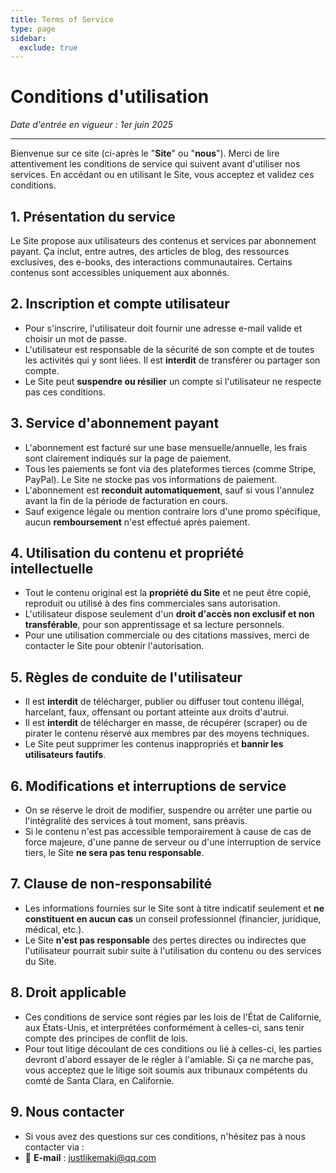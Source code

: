```yaml
---
title: Terms of Service
type: page
sidebar:
  exclude: true
---
```

# Conditions d'utilisation

*Date d'entrée en vigueur : 1er juin 2025*

---

Bienvenue sur ce site (ci-après le "**Site**" ou "**nous**"). Merci de lire attentivement les conditions de service qui suivent avant d'utiliser nos services. En accédant ou en utilisant le Site, vous acceptez et validez ces conditions.

## 1. Présentation du service
Le Site propose aux utilisateurs des contenus et services par abonnement payant. Ça inclut, entre autres, des articles de blog, des ressources exclusives, des e-books, des interactions communautaires. Certains contenus sont accessibles uniquement aux abonnés.

## 2. Inscription et compte utilisateur
- Pour s'inscrire, l'utilisateur doit fournir une adresse e-mail valide et choisir un mot de passe.
- L'utilisateur est responsable de la sécurité de son compte et de toutes les activités qui y sont liées. Il est **interdit** de transférer ou partager son compte.
- Le Site peut **suspendre ou résilier** un compte si l'utilisateur ne respecte pas ces conditions.

## 3. Service d'abonnement payant
- L'abonnement est facturé sur une base mensuelle/annuelle, les frais sont clairement indiqués sur la page de paiement.
- Tous les paiements se font via des plateformes tierces (comme Stripe, PayPal). Le Site ne stocke pas vos informations de paiement.
- L'abonnement est **reconduit automatiquement**, sauf si vous l'annulez avant la fin de la période de facturation en cours.
- Sauf exigence légale ou mention contraire lors d'une promo spécifique, aucun **remboursement** n'est effectué après paiement.

## 4. Utilisation du contenu et propriété intellectuelle
- Tout le contenu original est la **propriété du Site** et ne peut être copié, reproduit ou utilisé à des fins commerciales sans autorisation.
- L'utilisateur dispose seulement d'un **droit d'accès non exclusif et non transférable**, pour son apprentissage et sa lecture personnels.
- Pour une utilisation commerciale ou des citations massives, merci de contacter le Site pour obtenir l'autorisation.

## 5. Règles de conduite de l'utilisateur
- Il est **interdit** de télécharger, publier ou diffuser tout contenu illégal, harcelant, faux, offensant ou portant atteinte aux droits d'autrui.
- Il est **interdit** de télécharger en masse, de récupérer (scraper) ou de pirater le contenu réservé aux membres par des moyens techniques.
- Le Site peut supprimer les contenus inappropriés et **bannir les utilisateurs fautifs**.

## 6. Modifications et interruptions de service
- On se réserve le droit de modifier, suspendre ou arrêter une partie ou l'intégralité des services à tout moment, sans préavis.
- Si le contenu n'est pas accessible temporairement à cause de cas de force majeure, d'une panne de serveur ou d'une interruption de service tiers, le Site **ne sera pas tenu responsable**.

## 7. Clause de non-responsabilité
- Les informations fournies sur le Site sont à titre indicatif seulement et **ne constituent en aucun cas** un conseil professionnel (financier, juridique, médical, etc.).
- Le Site **n'est pas responsable** des pertes directes ou indirectes que l'utilisateur pourrait subir suite à l'utilisation du contenu ou des services du Site.

## 8. Droit applicable
- Ces conditions de service sont régies par les lois de l'État de Californie, aux États-Unis, et interprétées conformément à celles-ci, sans tenir compte des principes de conflit de lois.
- Pour tout litige découlant de ces conditions ou lié à celles-ci, les parties devront d'abord essayer de le régler à l'amiable. Si ça ne marche pas, vous acceptez que le litige soit soumis aux tribunaux compétents du comté de Santa Clara, en Californie.

## 9. Nous contacter
- Si vous avez des questions sur ces conditions, n'hésitez pas à nous contacter via :
- 📧 **E-mail** : [justlikemaki@qq.com](mailto:justlikemaki@qq.com)